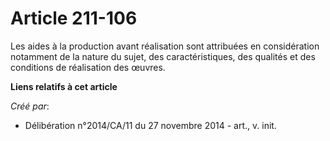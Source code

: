 # Article 211-106

Les aides à la production avant réalisation sont attribuées en considération notamment de la nature du sujet, des
caractéristiques, des qualités et des conditions de réalisation des œuvres.

**Liens relatifs à cet article**

_Créé par_:

  - Délibération n°2014/CA/11 du 27 novembre 2014 - art., v. init.
